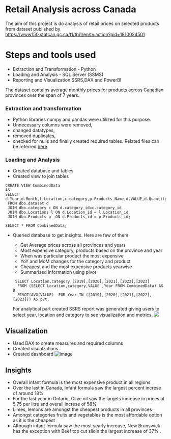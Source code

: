 # Retail Analysis across Canada
The aim of this project is do analysis of retail prices on selected products from dataset  published by https://www150.statcan.gc.ca/t1/tbl1/en/tv.action?pid=1810024501

# Steps and tools used
- Extraction and Transformation - Python
- Loading and Analysis - SQL Server  (SSMS)
- Reporting and Visualization SSRS,DAX and PowerBI

The dataset contains average monthly prices for products across Canadian provinces over the span of 7 years. 

### Extraction and transformation

- Python libraries numpy and pandas were utilized for this purpose.
- Unnecessary columns were removed,
-  changed datatypes,
-  removed duplicates,
- checked for nulls and finally created required tables.
 Related files can be referred [here](https://github.com/RimpleDabas/RetailsAnalysis/tree/main/Jupyter%20notebooks)

### Loading and Analysis
- Created database and tables
- Created view to join tables 
~~~ 
CREATE VIEW CombinedData 
AS
SELECT d.Year,d.Month,l.Location,c.category,p.Products_Name,d.VALUE,d.Quantity
 FROM dbo.dataset d
 JOIN dbo.category c ON d.category_id=c.category_id  
 JOIN dbo.Locations l ON d.Location_id = l.Location_id
 JOIN dbo.Products p  ON d.Products_id = p.Products_id;

SELECT * FROM CombinedData;
~~~
- Queried database to get insights. Here are few of them 
  - Get Average prices across all provinces and years
  - Most expensive category, products based on the province and year
  - When was particular product the most expensive
  - YoY and MoM changes for the category and product
  - Cheapest and the most expensive products yearwise
  - Summarised information using pivot 
  ~~~
   SELECT Location,category,[2019],[2020],[2021],[2022],[2023]
    FROM (SELECT Location,category,VALUE ,Year FROM CombinedData) AS D
    PIVOT(AVG(VALUE)  FOR Year IN ([2019],[2020],[2021],[2022],[2023])) AS pvt; 
    ~~~

  For analytical part created SSRS report was generated giving users to select year, location and category to see visualization and metrics.
 ![](https://github.com/RimpleDabas/RetailsAnalysis/blob/main/SQL%20files/Results%20from%20SQL/Screenshot%202024-06-01%20144850.png)

 ## Visualization 
 - Used DAX to create measures and required columns
 - Created visualzations
 - Created dashboard
 ![image](https://github.com/RimpleDabas/RetailsAnalysis/blob/main/SQL%20files/Results%20from%20SQL/Dashboard.png)

## Insights
- Overall infant formula is the most expensive product in all regions.
- Over the last in Canada, Infant formula saw the largest percent increse of around 18%
- For the last year in Ontario, Olive oil saw the largets increase in prices at 5.75 per litre and overall increse of 58%
- Limes, lemons are amongst the cheapest products in all provinces
- Amongst categories fruits and vegetables is the most affordable option as it is the cheapest
- Although infant formula saw the most yearly increase, New Brunswick has the exception with Beef top cut siloin the largest increase of 37% .



